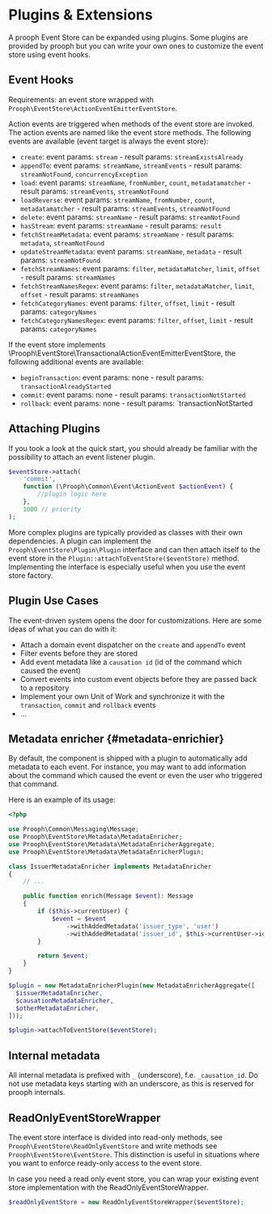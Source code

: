 # Plugins & Extensions

A prooph Event Store can be expanded using plugins. Some plugins are provided by prooph but you can write your own ones
to customize the event store using event hooks.

## Event Hooks

Requirements: an event store wrapped with `Prooph\EventStore\ActionEventEmitterEventStore`.

Action events are triggered when methods of the event store are invoked. The action events are named like the
event store methods. The following events are available (event target is always the event store):

- `create`: event params: `stream` - result params: `streamExistsAlready`
- `appendTo`: event params: `streamName`, `streamEvents` - result params: `streamNotFound`, `concurrencyException`
- `load`: event params: `streamName`, `fromNumber`, `count`, `metadatamatcher` - result params: `streamEvents`, `streamNotFound`
- `loadReverse`: event params: `streamName`, `fromNumber`, `count`, `metadatamatcher` - result params: `streamEvents`, `streamNotFound`
- `delete`: event params: `streamName` - result params: `streamNotFound`
- `hasStream`: event params: `streamName` - result params: `result`
- `fetchStreamMetadata`: event params: `streamName` - result params: `metadata`, `streamNotFound`
- `updateStreamMetadata`: event params: `streamName`, `metadata` - result params: `streamNotFound`
- `fetchStreamNames`: event params: `filter`, `metadataMatcher`, `limit`, `offset` - result params: `streamNames`
- `fetchStreamNamesRegex`: event params: `filter`, `metadataMatcher`, `limit`, `offset` - result params: `streamNames`
- `fetchCategoryNames`: event params: `filter`, `offset`, `limit` - result params: `categoryNames`
- `fetchCategoryNamesRegex`: event params: `filter`, `offset`, `limit` - result params: `categoryNames`

If the event store implements \Prooph\EventStore\TransactionalActionEventEmitterEventStore,
the following additional events are available:

- `beginTransaction`: event params: none - result params: `transactionAlreadyStarted`
- `commit`: event params: none - result params: `transactionNotStarted`
- `rollback`: event params: none - result params: `transactionNotStarted

## Attaching Plugins

If you took a look at the quick start, you should already be familiar with the possibility to attach an event listener plugin.

```php
$eventStore->attach(
    'commit',
    function (\Prooph\Common\Event\ActionEvent $actionEvent) {
        //plugin logic here
    },
    1000 // priority
);
```

More complex plugins are typically provided as classes with their own dependencies. A plugin can implement the `Prooph\EventStore\Plugin\Plugin` interface
and can then attach itself to the event store in the `Plugin::attachToEventStore($eventStore)` method.
Implementing the interface is especially useful when you use the event store factory.

## Plugin Use Cases

The event-driven system opens the door for customizations. Here are some ideas of what you can do with it:

- Attach a domain event dispatcher on the `create` and `appendTo` event
- Filter events before they are stored
- Add event metadata like a `causation id` (id of the command which caused the event)
- Convert events into custom event objects before they are passed back to a repository
- Implement your own Unit of Work and synchronize it with the `transaction`, `commit` and `rollback` events
- ...

## Metadata enricher {#metadata-enrichier}

By default, the component is shipped with a plugin to automatically add metadata to each event.
For instance, you may want to add information about the command which caused the event or even
the user who triggered that command.

Here is an example of its usage:

```php
<?php

use Prooph\Common\Messaging\Message;
use Prooph\EventStore\Metadata\MetadataEnricher;
use Prooph\EventStore\Metadata\MetadataEnricherAggregate;
use Prooph\EventStore\Metadata\MetadataEnricherPlugin;

class IssuerMetadataEnricher implements MetadataEnricher
{
    // ...

    public function enrich(Message $event): Message
    {
        if ($this->currentUser) {
            $event = $event
                ->withAddedMetadata('issuer_type', 'user')
                ->withAddedMetadata('issuer_id', $this->currentUser->id());
        }

        return $event;
    }
}

$plugin = new MetadataEnricherPlugin(new MetadataEnricherAggregate([
  $issuerMetadataEnricher,
  $causationMetadataEnricher,
  $otherMetadataEnricher,
]));

$plugin->attachToEventStore($eventStore);
```

## Internal metadata

All internal metadata is prefixed with `_` (underscore), f.e. `_causation_id`. Do not use metadata keys starting with an
underscore, as this is reserved for prooph internals.

## ReadOnlyEventStoreWrapper

The event store interface is divided into read-only methods, see `Prooph\EventStore\ReadOnlyEventStore` and write methods
see `Prooph\EventStore\EventStore`. This distinction is useful in situations where you want to enforce ready-only access to 
the event store.

In case you need a read only event store, you can wrap your existing event store implementation with the
ReadOnlyEventStoreWrapper.

```php
$readOnlyEventStore = new ReadOnlyEventStoreWrapper($eventStore);
```

